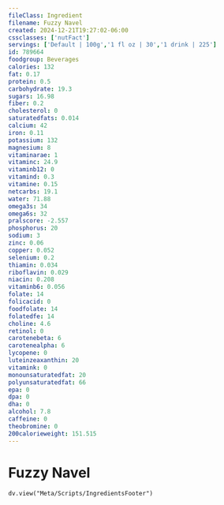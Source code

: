 ```yaml
---
fileClass: Ingredient
filename: Fuzzy Navel
created: 2024-12-21T19:27:02-06:00
cssclasses: ['nutFact']
servings: ['Default | 100g','1 fl oz | 30','1 drink | 225']
id: 789664
foodgroup: Beverages
calories: 132
fat: 0.17
protein: 0.5
carbohydrate: 19.3
sugars: 16.98
fiber: 0.2
cholesterol: 0
saturatedfats: 0.014
calcium: 42
iron: 0.11
potassium: 132
magnesium: 8
vitaminarae: 1
vitaminc: 24.9
vitaminb12: 0
vitamind: 0.3
vitamine: 0.15
netcarbs: 19.1
water: 71.88
omega3s: 34
omega6s: 32
pralscore: -2.557
phosphorus: 20
sodium: 3
zinc: 0.06
copper: 0.052
selenium: 0.2
thiamin: 0.034
riboflavin: 0.029
niacin: 0.208
vitaminb6: 0.056
folate: 14
folicacid: 0
foodfolate: 14
folatedfe: 14
choline: 4.6
retinol: 0
carotenebeta: 6
carotenealpha: 6
lycopene: 0
luteinzeaxanthin: 20
vitamink: 0
monounsaturatedfat: 20
polyunsaturatedfat: 66
epa: 0
dpa: 0
dha: 0
alcohol: 7.8
caffeine: 0
theobromine: 0
200calorieweight: 151.515
---
```


# Fuzzy Navel

```dataviewjs
dv.view("Meta/Scripts/IngredientsFooter")
```